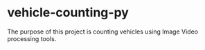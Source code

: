 # vehicle-counting-py
The purpose of this project is counting vehicles using Image Video processing tools.
